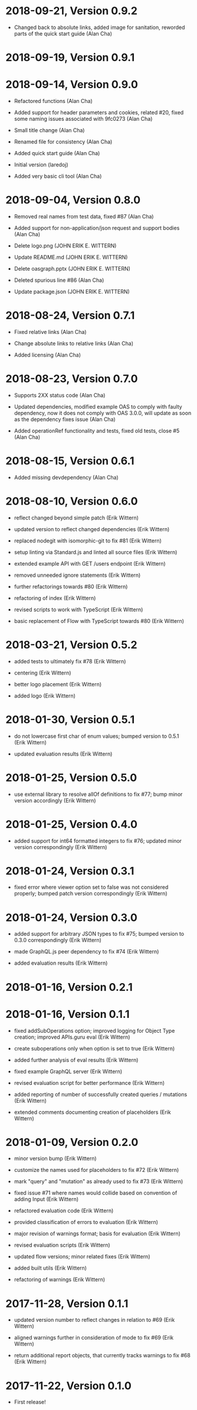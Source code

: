 2018-09-21, Version 0.9.2
=========================

 * Changed back to absolute links, added image for sanitation, reworded parts of the quick start guide (Alan Cha)


2018-09-19, Version 0.9.1
=========================



2018-09-14, Version 0.9.0
=========================

 * Refactored functions (Alan Cha)

 * Added support for header parameters and cookies, related #20, fixed some naming issues associated with 9fc0273 (Alan Cha)

 * Small title change (Alan Cha)

 * Renamed file for consistency (Alan Cha)

 * Added quick start guide (Alan Cha)

 * Initial version (laredoj)

 * Added very basic cli tool (Alan Cha)


2018-09-04, Version 0.8.0
=========================

 * Removed real names from test data, fixed #87 (Alan Cha)

 * Added support for non-application/json request and support bodies (Alan Cha)

 * Delete logo.png (JOHN ERIK E. WITTERN)

 * Update README.md (JOHN ERIK E. WITTERN)

 * Delete oasgraph.pptx (JOHN ERIK E. WITTERN)

 * Deleted spurious line #86 (Alan Cha)

 * Update package.json (JOHN ERIK E. WITTERN)


2018-08-24, Version 0.7.1
=========================

 * Fixed relative links (Alan Cha)

 * Change absolute links to relative links (Alan Cha)

 * Added licensing (Alan Cha)


2018-08-23, Version 0.7.0
=========================

 * Supports 2XX status code (Alan Cha)

 * Updated dependencies, modified example OAS to comply with faulty dependency, now it does not comply with OAS 3.0.0, will update as soon as the dependency fixes issue (Alan Cha)

 * Added operationRef functionality and tests, fixed old tests, close #5 (Alan Cha)


2018-08-15, Version 0.6.1
=========================

 * Added missing devdependency (Alan Cha)


2018-08-10, Version 0.6.0
=========================

 * reflect changed beyond simple patch (Erik Wittern)

 * updated version to reflect changed dependencies (Erik Wittern)

 * replaced nodegit with isomorphic-git to fix #81 (Erik Wittern)

 * setup linting via Standard.js and linted all source files (Erik Wittern)

 * extended example API with GET /users endpoint (Erik Wittern)

 * removed unneeded ignore statements (Erik Wittern)

 * further refactorings towards #80 (Erik Wittern)

 * refactoring of index (Erik Wittern)

 * revised scripts to work with TypeScript (Erik Wittern)

 * basic replacement of Flow with TypeScript towards #80 (Erik Wittern)


2018-03-21, Version 0.5.2
=========================

 * added tests to ultimately fix #78 (Erik Wittern)

 * centering (Erik Wittern)

 * better logo placement (Erik Wittern)

 * added logo (Erik Wittern)


2018-01-30, Version 0.5.1
=========================

 * do not lowercase first char of enum values; bumped version to 0.5.1 (Erik Wittern)

 * updated evaluation results (Erik Wittern)


2018-01-25, Version 0.5.0
=========================

 * use external library to resolve allOf definitions to fix #77; bump minor version accordingly (Erik Wittern)


2018-01-25, Version 0.4.0
=========================

 * added support for int64 formatted integers to fix #76; updated minor version correspondingly (Erik Wittern)


2018-01-24, Version 0.3.1
=========================

 * fixed error where viewer option set to false was not considered properly; bumped patch version correspondingly (Erik Wittern)


2018-01-24, Version 0.3.0
=========================

 * added support for arbitrary JSON types to fix #75; bumped version to 0.3.0 correspondingly (Erik Wittern)

 * made GraphQL.js peer dependency to fix #74 (Erik Wittern)

 * added evaluation results (Erik Wittern)


2018-01-16, Version 0.2.1
=========================



2018-01-16, Version 0.1.1
=========================

 * fixed addSubOperations option; improved logging for Object Type creation; improved APIs.guru eval (Erik Wittern)

 * create suboperations only when option is set to true (Erik Wittern)

 * added further analysis of eval results (Erik Wittern)

 * fixed example GraphQL server (Erik Wittern)

 * revised evaluation script for better performance (Erik Wittern)

 * added reporting of number of successfully created queries / mutations (Erik Wittern)

 * extended comments documenting creation of placeholders (Erik Wittern)


2018-01-09, Version 0.2.0
=========================

 * minor version bump (Erik Wittern)

 * customize the names used for placeholders to fix #72 (Erik Wittern)

 * mark "query" and "mutation" as already used to fix #73 (Erik Wittern)

 * fixed issue #71 where names would collide based on convention of adding Input (Erik Wittern)

 * refactored evaluation code (Erik Wittern)

 * provided classification of errors to evaluation (Erik Wittern)

 * major revision of warnings format; basis for evaluation (Erik Wittern)

 * revised evaluation scripts (Erik Wittern)

 * updated flow versions; minor related fixes (Erik Wittern)

 * added built utils (Erik Wittern)

 * refactoring of warnings (Erik Wittern)


2017-11-28, Version 0.1.1
=========================

 * updated version number to reflect changes in relation to #69 (Erik Wittern)

 * aligned warnings further in consideration of mode to fix #69 (Erik Wittern)

 * return additional report objects, that currently tracks warnings to fix #68 (Erik Wittern)


2017-11-22, Version 0.1.0
=========================

 * First release!
